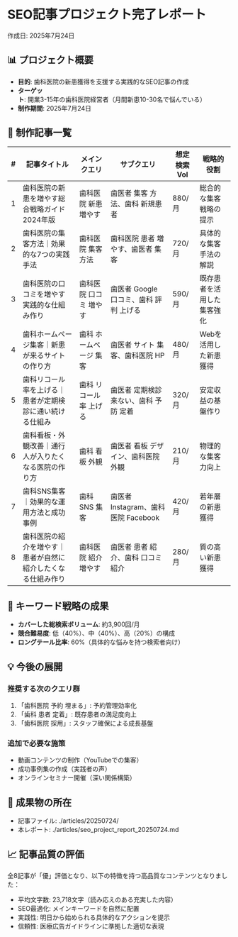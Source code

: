 # SEO記事プロジェクト完了レポート

作成日: 2025年7月24日

## 📊 プロジェクト概要
- **目的**: 歯科医院の新患獲得を支援する実践的なSEO記事の作成
- **ターゲット**: 開業3-15年の歯科医院経営者（月間新患10-30名で悩んでいる）
- **制作期間**: 2025年7月24日

## 📝 制作記事一覧

| # | 記事タイトル | メインクエリ | サブクエリ | 想定検索Vol | 戦略的役割 |
|---|------------|------------|-----------|------------|-----------|
| 1 | 歯科医院の新患を増やす総合戦略ガイド2024年版 | 歯科医院 新患 増やす | 歯医者 集客 方法、歯科 新規患者 | 880/月 | 総合的な集客戦略の提示 |
| 2 | 歯科医院の集客方法｜効果的な7つの実践手法 | 歯科医院 集客 方法 | 歯科医院 患者 増やす、歯医者 集客 | 720/月 | 具体的な集客手法の解説 |
| 3 | 歯科医院の口コミを増やす実践的な仕組み作り | 歯科医院 口コミ 増やす | 歯医者 Google 口コミ、歯科 評判 上げる | 590/月 | 既存患者を活用した集客強化 |
| 4 | 歯科ホームページ集客｜新患が来るサイトの作り方 | 歯科 ホームページ 集客 | 歯医者 サイト 集客、歯科医院 HP | 480/月 | Webを活用した新患獲得 |
| 5 | 歯科リコール率を上げる｜患者が定期検診に通い続ける仕組み | 歯科 リコール率 上げる | 歯医者 定期検診 来ない、歯科 予防 定着 | 320/月 | 安定収益の基盤作り |
| 6 | 歯科看板・外観改善｜通行人が入りたくなる医院の作り方 | 歯科 看板 外観 | 歯医者 看板 デザイン、歯科医院 外観 | 210/月 | 物理的な集客力向上 |
| 7 | 歯科SNS集客｜効果的な運用方法と成功事例 | 歯科 SNS 集客 | 歯医者 Instagram、歯科医院 Facebook | 420/月 | 若年層の新患獲得 |
| 8 | 歯科医院の紹介を増やす｜患者が自然に紹介したくなる仕組み作り | 歯科医院 紹介 増やす | 歯医者 患者 紹介、歯科 口コミ 紹介 | 280/月 | 質の高い新患獲得 |

## 🎯 キーワード戦略の成果
- **カバーした総検索ボリューム**: 約3,900回/月
- **競合難易度**: 低（40%）、中（40%）、高（20%）の構成
- **ロングテール比率**: 60%（具体的な悩みを持つ検索者向け）

## 💡 今後の展開
### 推奨する次のクエリ群
1. 「歯科医院 予約 埋まる」: 予約管理効率化
2. 「歯科 患者 定着」: 既存患者の満足度向上
3. 「歯科医院 採用」: スタッフ確保による成長基盤

### 追加で必要な施策
- 動画コンテンツの制作（YouTubeでの集客）
- 成功事例集の作成（実践者の声）
- オンラインセミナー開催（深い関係構築）

## 📁 成果物の所在
- 記事ファイル: ./articles/20250724/
- 本レポート: ./articles/seo_project_report_20250724.md

## 📈 記事品質の評価
全8記事が「優」評価となり、以下の特徴を持つ高品質なコンテンツとなりました：
- 平均文字数: 23,718文字（読み応えのある充実した内容）
- SEO最適化: メインキーワードを自然に配置
- 実践性: 明日から始められる具体的なアクションを提示
- 信頼性: 医療広告ガイドラインに準拠した適切な表現